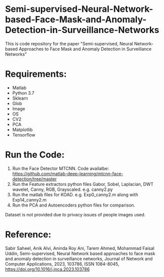 # Semi-supervised-Neural-Network-based-Face-Mask-and-Anomaly-Detection-in-Surveillance-Networks
This is code repository for the paper "Semi-supervised, Neural Network-based Approaches to Face Mask and Anomaly Detection in Surveillance Networks"
# Requirements:
* Matlab
* Python 3.7
* Sklearn 
* Glob
* Image
* OS
* CV2
* PCA
* Matplotlib
* Tensorflow

# Run the Code:
1. Run the Face Detector MTCNN. Code availalbe: https://github.com/matlab-deep-learning/mtcnn-face-detection/tree/master
2. Run the Feature extractors python files Gabor, Sobel, Laplacian, DWT wavelet, Canny, RGB, Grayscaled. e.g. canny2.py
3. Run the matlab files for KOAD. e.g. Exp0_canny2.m along with Exp14_canny2.m
4. Run the PCA and Autoencoders python files for comparison.

Dataset is not provided due to privacy issues of people images used.

# Reference:
Sabir Saheel, Anik Alvi, Aninda Roy Ani, Tarem Ahmed, Mohammad Faisal Uddin, Semi-supervised, Neural Network based approaches to face mask and anomaly detection in surveillance networks,
Journal of Network and Computer Applications, 2023, 103786, ISSN 1084-8045, https://doi.org/10.1016/j.jnca.2023.103786
